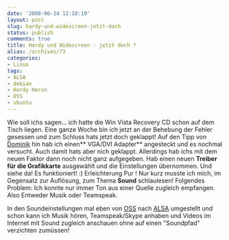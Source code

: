 ```yaml
---
date: '2008-06-14 12:18:19'
layout: post
slug: hardy-und-widescreen-jetzt-doch
status: publish
comments: true
title: Hardy und Widescreen - jetzt doch ?
alias: /archives/73
categories:
- Linux
tags:
- ALSA
- debian
- Hardy Heron
- OSS
- ubuntu
---
```


Wie soll ichs sagen... ich hatte die Win Vista Recovery CD schon auf dem Tisch liegen.
Eine ganze Woche bin ich jetzt an der Behebung der Fehler gesessen und zum Schluss hats jetzt doch geklappt!
Auf den Tipp von [Dominik](http://www.kubla.de) hin hab ich einen** VGA/DVI Adapter**
angesteckt und es nochmal versucht. Auch damit hats aber nich geklappt. Allerdings
hab ichs mit dem neuen Faktor dann noch nicht ganz aufgegeben. Hab einen neuen **Treiber für die Grafikkarte**
ausgewählt und die Einstellungen übernommen. Und siehe da! Es funktioniert! :)
Erleichterung Pur ! Nur kurz musste ich mich, im Gegensatz zur Auflösung, zum Thema
**Sound** schlaulesen! Folgendes Problem: Ich konnte nur immer Ton aus einer
Quelle zugleich empfangen. Also Entweder Musik oder Teamspeak.

In den Soundeinstellungen mal eben von [OSS](http://de.wikipedia.org/wiki/Open_Sound_System)
nach [ALSA](http://de.wikipedia.org/wiki/Advanced_Linux_Sound_Architecture) umgestellt
und schon kann ich Musik hören, Teamspeak/Skype anhaben und Videos im Internet mit
Sound zugleich anschauen ohne auf einen "Soundpfad" verzichten zumüssen!
